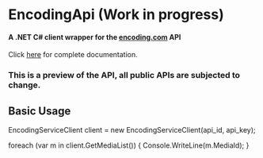 # EncodingApi (Work in progress)
#### A .NET C# client wrapper for the [encoding.com](http://www.encoding.com/) API

Click [here](http://www.encoding.com/api/category/category/complete_api_documentation) for complete documentation.

### This is a preview of the API, all public APIs are subjected to change.

## Basic Usage
  EncodingServiceClient client = new EncodingServiceClient(api_id, api_key);
  
  foreach (var m in client.GetMediaList())
  {
      Console.WriteLine(m.MediaId);
  }